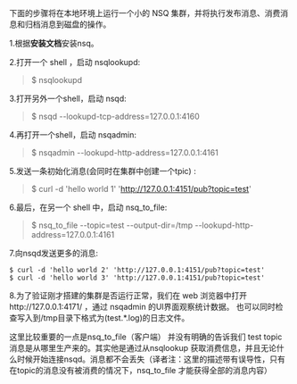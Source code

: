 下面的步骤将在本地环境上运行一个小的 NSQ 集群，并将执行发布消息、消费消息和归档消息到磁盘的操作。

1.根据**安装文档**安装nsq。

2.打开一个 shell ，启动 nsqlookupd:

>$ nsqlookupd


3.打开另外一个shell，启动 nsqd:

> $ nsqd --lookupd-tcp-address=127.0.0.1:4160

4.再打开一个shell，启动 nsqadmin:

> $ nsqadmin --lookupd-http-address=127.0.0.1:4161

5.发送一条初始化消息(会同时在集群中创建一个tpic) :

> $ curl -d 'hello world 1' 'http://127.0.0.1:4151/pub?topic=test'


6.最后，在另一个 shell 中，启动 nsq_to_file:

> $ nsq_to_file --topic=test --output-dir=/tmp --lookupd-http-address=127.0.0.1:4161

7.向nsqd发送更多的消息:


```
$ curl -d 'hello world 2' 'http://127.0.0.1:4151/pub?topic=test'
$ curl -d 'hello world 3' 'http://127.0.0.1:4151/pub?topic=test'
```

8.为了验证刚才搭建的集群是否运行正常，我们在 web 浏览器中打开http://127.0.0.1:4171/ ，通过 nsqadmin 的UI界面观察统计数据。  也可以同时检查写入到/tmp目录下格式为(test.*.log)的日志文件。



这里比较重要的一点是nsq_to_file（客户端） 并没有明确的告诉我们 test topic 消息是从哪里生产来的。其实他是通过从nsqlookup 获取消费信息，并且无论什么时候开始连接nsqd。消息都不会丢失（译者注：这里的描述带有误导性，只有在topic的消息没有被消费的情况下，nsq_to_file 才能获得全部的消息内容）

